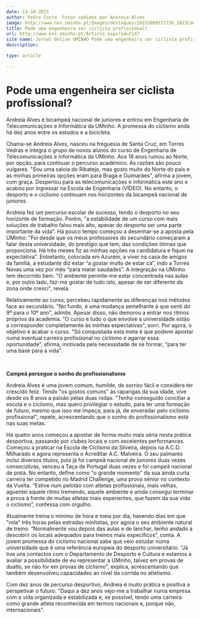 ```yaml
---
date: 13-10-2015
author: Pedro Costa  Fotos cedidas por Andreia Alves
image: http://www.nos.uminho.pt/Images/destaques/20151009172726_2015CampeonatoNacional.jpg
title: Pode uma engenheira ser ciclista profissional?
url: http://www.nos.uminho.pt/Article.aspx?id=2147
site name: Jornal Online UMINHO Pode uma engenheira ser ciclista profissional?
description: 

type: article

---
```

# Pode uma engenheira ser ciclista profissional?


  

Andreia Alves é bicampeã nacional de juniores e entrou em Engenharia de Telecomunicações e Informática da UMinho. A promessa do ciclismo anda há dez anos entre os estudos e a bicicleta.

Chama-se Andreia Alves, nasceu na freguesia de Santa Cruz, em Torres Vedras e integra o grupo de novos alunos do curso de Engenharia de Telecomunicações e Informática da UMinho. Aos 18 anos rumou ao Norte, por opção, para continuar o percurso académico. As razões são pouco vulgares. "Sou uma saloia do Ribatejo, mas gosto muito do Norte do país e as minhas primeiras opções eram para Braga e Guimarães", afirma a jovem, com graça. Despertou para as telecomunicações e informática este ano e acabou por ingressar na Escola de Engenharia (VÍDEO). No entanto, o desporto e o ciclismo continuam nos horizontes da bicampeã nacional de juniores.
 

Andreia fez um percurso escolar de sucesso, tendo o desporto no seu horizonte de formação. Porém, "a estabilidade de um curso com mais soluções de trabalho falou mais alto, apesar do desporto ser uma parte importante da vida". Há pouco tempo começou a desenhar-se a aposta pela UMinho: "Foi desde que os meus professores do secundário começaram a falar desta universidade, do prestígio que tem, das condições ótimas que proporciona. Há três meses fiz as minhas opções na candidatura e fiquei na expectativa". Entretanto, colocada em Azurém, a viver na casa de amigos da família, a estudante diz estar “a gostar muito de estar cá”, indo a Torres Novas uma vez por mês “para matar saudades”. A integração na UMinho tem decorrido bem. "O ambiente permite-me estar concentrada nas aulas e, por outro lado, faz-me gostar de tudo isto, apesar de ser diferente da zona onde cresci", revela.
 

Relativamente ao curso, percebeu rapidamente as diferenças nos métodos face ao secundário. "No fundo, é uma mudança semelhante à que senti do 9º para o 10º ano", admite. Apesar disso, não demorou a entrar nos ritmos próprios da academia. "O curso e tudo o que envolve a universidade estão a corresponder completamente às minhas expectativas", sorri. Por agora, o objetivo é acabar o curso. "Só conquistada esta meta é que poderei apostar numa eventual carreira profissional no ciclismo e agarrar essa oportunidade”, afirma, motivada pela necessidade de se formar, “para ter uma base para a vida".

 

**Campeã persegue o sonho do profissionalismo** 
 

Andreia Alves é uma jovem comum, humilde, de sorriso fácil e considera ter crescido feliz. Tendo "os gostos comuns" às raparigas da sua idade, vive desde os 8 anos a paixão pelas duas rodas. "Tenho conseguido conciliar a escola e o ciclismo, mas quero privilegiar o estudo, para ter uma formação de futuro, mesmo que isso me impeça, para já, de enveredar pelo ciclismo profissional”, repete, acrescentando que o sonho do profissionalismo está nas suas metas.

Há quatro anos começou a apostar de forma muito mais séria nesta prática desportiva, passando por clubes locais e com excelentes performances. Começou a praticar na Escola de Ciclismo da Silveira, depois na A.C.D. Milharado e agora representa o Acreditar A.C. Malveira. O seu palmarés inclui diversos títulos, pois já foi campeã nacional de juniores duas vezes consecutivas, venceu a Taça de Portugal duas vezes e foi campeã nacional de pista. No entanto, define como "o grande momento" da sua ainda curta carreira ter competido no Madrid Challenge, uma prova sénior no contexto da Vuelta. “Estive num pelotão com atletas profissionais, mais velhas, aguentei aquele ritmo tremendo, aquele ambiente e ainda consegui terminar a prova à frente de muitas atletas mais experientes, que fazem da sua vida o ciclismo”, confessa com orgulho.
 

Atualmente treina o mínimo de hora e meia por dia, havendo dias em que "rola" três horas pelas estradas minhotas, por agora o seu ambiente natural de treino. “Normalmente vou depois das aulas e de lanchar, tenho andado a descobrir os locais adequados para treinos mais específicos”, conta. A jovem promessa do ciclismo nacional sabe que veio estudar numa universidade que é uma referência europeia do desporto universitário. "Já tive uns contactos com o Departamento de Desporto e Cultura e estamos a avaliar a possibilidade de eu representar a UMinho, talvez em provas de duatlo, se não for em provas de ciclismo", explica, acrescentando que também desenvolveu capacidades ao nível da corrida no atletismo.

Com dez anos de percurso desportivo, Andreia é muito prática e positiva a perspetivar o futuro. "Daqui a dez anos vejo-me a trabalhar numa empresa com a vida organizada e estabilizada e, se possível, tendo uma carreira como grande atleta reconhecida em termos nacionais e, porque não, internacionais”.
 

